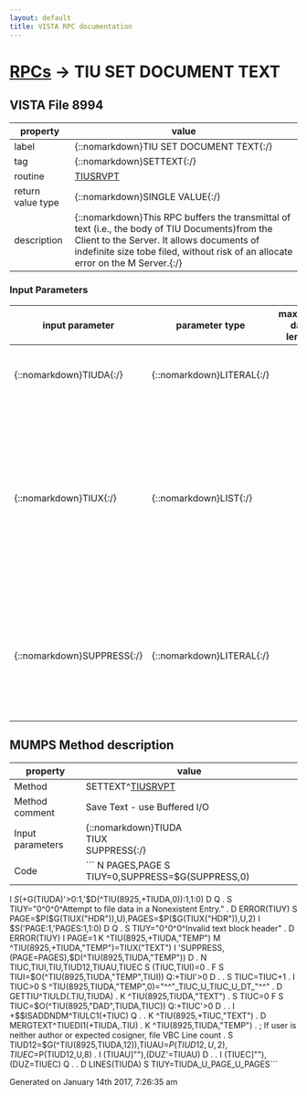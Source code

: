 ```yaml
---
layout: default
title: VISTA RPC documentation
---
```




# [RPCs](TableOfContent.md) &#8594; TIU SET DOCUMENT TEXT 


 ## VISTA File 8994
 property | value 
--- | --- 
 label | {::nomarkdown}TIU SET DOCUMENT TEXT{:/}
 tag | {::nomarkdown}SETTEXT{:/}
 routine | [TIUSRVPT](http://code.osehra.org/dox/Routine_TIUSRVPT_source.html)
 return value type | {::nomarkdown}SINGLE VALUE{:/}
 description | {::nomarkdown}This RPC buffers the transmittal of text (i.e., the body of TIU Documents)from the Client to the Server. It allows documents of indefinite size tobe filed, without risk of an allocate error on the M Server.{:/}

### Input Parameters

| input parameter | parameter type | maximum data length | required | description | 
| --- | --- | --- | --- | --- | 
| {::nomarkdown}TIUDA{:/} | {::nomarkdown}LITERAL{:/} |  | {::nomarkdown}true{:/} | {::nomarkdown}This is the IEN of the TIU Document in the TIU DOCUMENT file (#8925).{:/} | 
| {::nomarkdown}TIUX{:/} | {::nomarkdown}LIST{:/} |  | {::nomarkdown}true{:/} | {::nomarkdown}This is the array in which the body of the TIU Document is being passed,as:                  TIUX(\HDR\)=<# of Current Page>^<Total # of Pages>                TIUX(\TEXT\,1,0)=<Line 1 of document body>                TIUX(\TEXT\,2,0)=<Line 2 of document body>                TIUX(\TEXT\,3,0)=<Line 3 of document body>                        .                       .                        .                       .                        .                       .                TIUX(\TEXT\,i,0)=<Line i of document body>{:/} | 
| {::nomarkdown}SUPPRESS{:/} | {::nomarkdown}LITERAL{:/} |  | {::nomarkdown}true{:/} | {::nomarkdown}Optional parameter.  Default is 0 (no). Boolean flag that indicates whether to commit the data (as in the Save w/osignature action in CPRS), or to simply save it in the EDIT BUFFER for thedocument (as in the auto-save function).{:/} | 


## MUMPS Method description

 property | value 
 --- | --- 
 Method | SETTEXT^[TIUSRVPT](http://code.osehra.org/dox/Routine_TIUSRVPT_source.html)
 Method comment | Save Text - use Buffered I/O
 Input parameters | {::nomarkdown}TIUDA<br/>TIUX<br/>SUPPRESS{:/}
 Code | ```  N PAGES,PAGE S TIUY=0,SUPPRESS=$G(SUPPRESS,0)
 I $S(+$G(TIUDA)'>0:1,'$D(^TIU(8925,+TIUDA,0)):1,1:0) D  Q
 . S TIUY="0^0^0^Attempt to file data in a Nonexistent Entry."
 . D ERROR(TIUY)
 S PAGE=$P($G(TIUX("HDR")),U),PAGES=$P($G(TIUX("HDR")),U,2)
 I $S('PAGE:1,'PAGES:1,1:0) D  Q
 . S TIUY="0^0^0^Invalid text block header"
 . D ERROR(TIUY)
 I PAGE=1 K ^TIU(8925,+TIUDA,"TEMP")
 M ^TIU(8925,+TIUDA,"TEMP")=TIUX("TEXT")
 I 'SUPPRESS,(PAGE=PAGES),$D(^TIU(8925,TIUDA,"TEMP")) D
 . N TIUC,TIUI,TIU,TIUD12,TIUAU,TIUEC S (TIUC,TIUI)=0
 . F  S TIUI=$O(^TIU(8925,TIUDA,"TEMP",TIUI)) Q:+TIUI'>0  D
 . . S TIUC=TIUC+1
 . I TIUC>0 S ^TIU(8925,TIUDA,"TEMP",0)="^^"_TIUC_U_TIUC_U_DT_"^^"
 . D GETTIU^TIULD(.TIU,TIUDA)
 . K ^TIU(8925,TIUDA,"TEXT")
 . S TIUC=0 F  S TIUC=$O(^TIU(8925,"DAD",TIUDA,TIUC)) Q:+TIUC'>0  D
 . . I +$$ISADDNDM^TIULC1(+TIUC) Q
 . . K ^TIU(8925,+TIUC,"TEXT")
 . D MERGTEXT^TIUEDI1(+TIUDA,.TIU)
 . K ^TIU(8925,TIUDA,"TEMP")
 . ; If user is neither author or expected cosigner, file VBC Line count
 . S TIUD12=$G(^TIU(8925,TIUDA,12)),TIUAU=$P(TIUD12,U,2),TIUEC=$P(TIUD12,U,8)
 . I (TIUAU]""),(DUZ'=TIUAU) D
 . . I (TIUEC]""),(DUZ=TIUEC) Q
 . . D LINES(TIUDA)
 S TIUY=TIUDA_U_PAGE_U_PAGES```




 Generated on January 14th 2017, 7:26:35 am